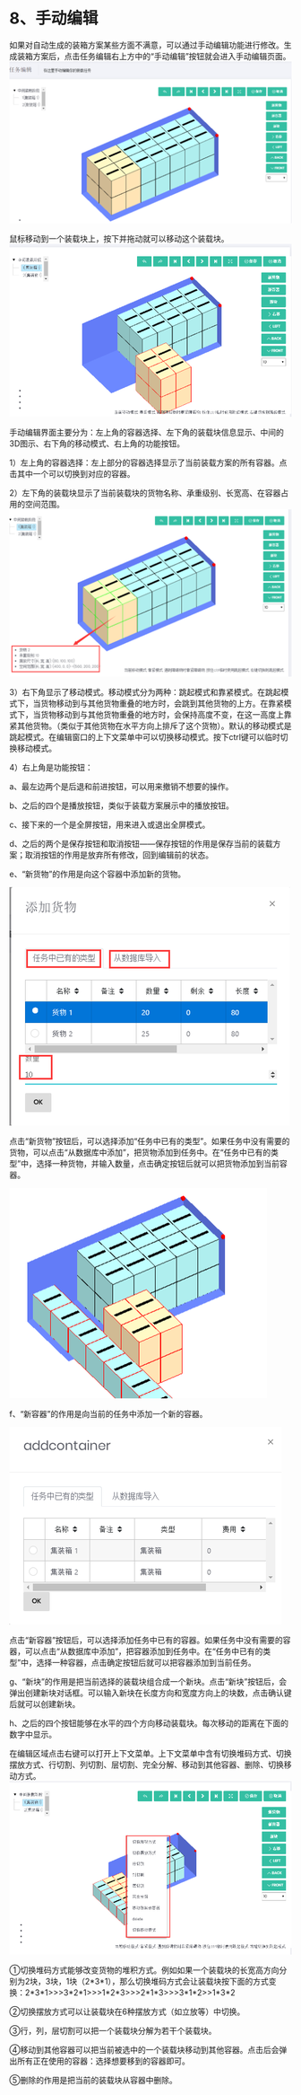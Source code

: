 # 8、手动编辑

如果对自动生成的装箱方案某些方面不满意，可以通过手动编辑功能进行修改。生成装箱方案后，点击任务编辑右上方中的“手动编辑”按钮就会进入手动编辑页面。![](/assets/35.png)

鼠标移动到一个装载块上，按下并拖动就可以移动这个装载块。![](/assets/37.png)

手动编辑界面主要分为：左上角的容器选择、左下角的装载块信息显示、中间的3D图示、右下角的移动模式、右上角的功能按钮。

1）左上角的容器选择：左上部分的容器选择显示了当前装载方案的所有容器。点击其中一个可以切换到对应的容器。

2）左下角的装载块显示了当前装载块的货物名称、承重级别、长宽高、在容器占用的空间范围。![](/assets/36.png)

3）右下角显示了移动模式。移动模式分为两种：跳起模式和靠紧模式。在跳起模式下，当货物移动到与其他货物重叠的地方时，会跳到其他货物的上方。在靠紧模式下，当货物移动到与其他货物重叠的地方时，会保持高度不变，在这一高度上靠紧其他货物。（类似于其他货物在水平方向上排斥了这个货物）。默认的移动模式是跳起模式。在编辑窗口的上下文菜单中可以切换移动模式。按下ctrl键可以临时切换移动模式。

4）右上角是功能按钮：

a、最左边两个是后退和前进按钮，可以用来撤销不想要的操作。

b、之后的四个是播放按钮，类似于装载方案展示中的播放按钮。

c、接下来的一个是全屏按钮，用来进入或退出全屏模式。

d、之后的两个是保存按钮和取消按钮——保存按钮的作用是保存当前的装载方案；取消按钮的作用是放弃所有修改，回到编辑前的状态。

e、“新货物”的作用是向这个容器中添加新的货物。

![](/assets/38.png)

点击“新货物”按钮后，可以选择添加“任务中已有的类型”。如果任务中没有需要的货物，可以点击“从数据库中添加”，把货物添加到任务中。在“任务中已有的类型”中，选择一种货物，并输入数量，点击确定按钮后就可以把货物添加到当前容器。

![](/assets/39.png)

f、“新容器”的作用是向当前的任务中添加一个新的容器。

![](/assets/40.png)

点击“新容器”按钮后，可以选择添加任务中已有的容器。如果任务中没有需要的容器，可以点击“从数据库中添加”，把容器添加到任务中。在“任务中已有的类型”中，选择一种容器，点击确定按钮后就可以把容器添加到当前任务。

g、“新块”的作用是把当前选择的装载块组合成一个新块。点击“新块”按钮后，会弹出创建新块对话框。可以输入新块在长度方向和宽度方向上的块数，点击确认键后就可以创建新块。

h、之后的四个按钮能够在水平的四个方向移动装载块。每次移动的距离在下面的数字中显示。

在编辑区域点击右键可以打开上下文菜单。上下文菜单中含有切换堆码方式、切换摆放方式、行切割、列切割、层切割、完全分解、移动到其他容器、删除、切换移动方式。![](/assets/41.png)

①切换堆码方式能够改变货物的堆积方式。例如如果一个装载块的长宽高方向分别为2块，3块，1块（2\*3\*1），那么切换堆码方式会让装载块按下面的方式变换：2\*3\*1&gt;&gt;&gt;3\*2\*1&gt;&gt;&gt;1\*2\*3&gt;&gt;&gt;2\*1\*3&gt;&gt;&gt;3\*1\*2&gt;&gt;1\*3\*2

②切换摆放方式可以让装载块在6种摆放方式（如立放等）中切换。

③行，列，层切割可以把一个装载块分解为若干个装载块。

④移动到其他容器可以把当前被选中的一个装载块移动到其他容器。点击后会弹出所有正在使用的容器：选择想要移到的容器即可。

⑤删除的作用是把当前的装载块从容器中删除。


